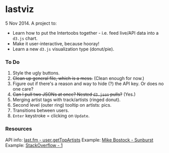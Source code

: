 lastviz
=======

5 Nov 2014. A project to:
* Learn how to put the Intertoobs together - i.e. feed live/API data into a `d3.js` chart.
* Make it user-interactive, because hooray!
* Learn a new `d3.js` visualization type (donut/pie). 

### To Do
1. Style the ugly buttons.
2. ~~Clean up general file, which is a mess.~~ (Clean enough for now.)
3. Figure out if there's a reason and way to hide (?) the API key. Or does no one care?
4. ~~Can I pull two JSONs at once? Nested `d3.json` pulls?~~ (Yes.)
5. Merging artist tags with track/artists (ringed donut).
6. Second level (outer ring) tooltip on artists: pics.
7. Transitions between users.
8. `Enter` keystroke = clicking on `Update`. 


### Resources

API info: [last.fm - user.getTopArtists](http://www.last.fm/api/show/user.getTopArtists)
Example: [Mike Bostock - Sunburst](http://bl.ocks.org/mbostock/4063423)
Example: [StackOverflow - 1](https://stackoverflow.com/questions/19717519/update-d3-pie-chart-with-new-data-json)

